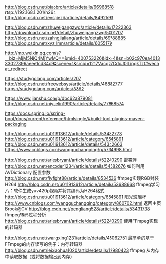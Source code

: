 http://blog.csdn.net/biaobro/article/details/66968518
rtsp://192.168.1.201/h264
http://blog.csdn.net/evsqiezi/article/details/8492593

http://blog.csdn.net/zhuweigangzwg/article/details/17222363                                                                   
http://download.csdn.net/detail/zhuweigangzwg/5001707                                                                              
http://blog.csdn.net/zahngjialiang/article/details/69788885                                                                               
http://blog.csdn.net/xyz_lmn/article/details/6055179

http://mp.weixin.qq.com/s?__biz=MjM5NjQ4MjYwMQ==&mid=400753226&idx=4&sn=b02c970ea401333027396aeee1cd34c9&scene=1&srcid=1217Vacgz7CdoJ0lLipgkTzt#wechat_redirect



https://studygolang.com/articles/207
http://blog.csdn.net/freewebsys/article/details/46882777
https://studygolang.com/articles/3392



https://www.jianshu.com/p/dbc62a879081
http://blog.csdn.net/niyuelin1990/article/details/77868574

https://docs.spring.io/spring-boot/docs/current/reference/htmlsingle/#build-tool-plugins-maven-packaging



http://blog.csdn.net/u011913612/article/details/53482773
http://blog.csdn.net/u011913612/article/category/6545891
http://blog.csdn.net/u011913612/article/details/54342663
https://www.cnblogs.com/wangguchangqing/p/5734998.html

http://blog.csdn.net/ariesbryant/article/details/52240290
雷霄骅
http://blog.csdn.net/encoder1234/article/details/54582676 如何利用 AVDictionary 配置参数
http://blog.csdn.net/flyfight88/article/details/8534536 ffmpeg实现RGB封装H264
http://blog.csdn.net/u011913612/article/details/53688668 ffmpeg学习八：软件生成yuv420p视频并将其编码为H264格式
http://blog.csdn.net/u011913612/article/category/6545891 阳光玻璃杯
http://www.cnblogs.com/wangguchangqing/category/860702.html 返回主页 Brook@CV
http://blog.csdn.net/pengliang528/article/details/53431738 ffmpeg转码过程分析
http://blog.csdn.net/ariesbryant/article/details/52240290  使用FFmpeg实现的转码器

http://blog.csdn.net/wangxing1231/article/details/45062751  最简单的基于FFmpeg的内存读写的例子：内存转码器
http://blog.csdn.net/leixiaohua1020/article/details/12980423 ffmpeg 从内存中读取数据（或将数据输出到内存）
